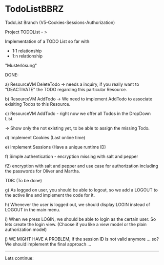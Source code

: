 # TodoListBBRZ
TodoList 
Branch (V5-Cookies-Sessions-Authorization)

Project TODOList - >

Implementation of a TODO List so far with
- 1:1 relationship
- 1:n relationship

"Musterlösung"

DONE: 

a) ResourceVM DeleteTodo -> needs a inquiry, if you really want to "DEACTIVATE"
the TODO regarding this particular Resource.

b) ResourceVM AddTodo -> We need to implement AddTodo to associate exisiting Todos
to this Resource.

c) ResourceVM AddTodo - right now we offer all Todos in the DropDown List.

-> Show only the not existing yet, to be able to assign the missing Todo. 

d) Implement Cookies (Last online time)

e) Implement Sessions (Have a unique runtime ID)

f) Simple authentication - encryption missing with salt and pepper

f2) encryption with salt and pepper and use case for authorization
including the passwords for Oliver and Martha. 


TDB: (To be done)

g) As logged on user, you should be able to logout, so we add a LOGOUT to the active line and 
implement the code for it. 

h) Whenever the user is logged out, we should display LOGIN instead of LOGOUT in the main menu. 

i) When we press LOGIN, we should be able to login as the certain user. 
So lets create the login view. (Choose if you like a view model or the plain authorization model)

j) WE MIGHT HAVE A PROBLEM, if the session ID is not valid anymore ... so? 
We should implement the final approach ... 

--------------------------

Lets continue: 













